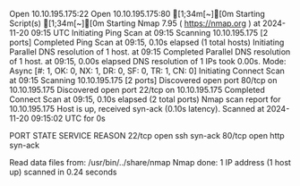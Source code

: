
Open 10.10.195.175:22
Open 10.10.195.175:80
[1;34m[~][0m Starting Script(s)
[1;34m[~][0m Starting Nmap 7.95 ( https://nmap.org ) at 2024-11-20 09:15 UTC
Initiating Ping Scan at 09:15
Scanning 10.10.195.175 [2 ports]
Completed Ping Scan at 09:15, 0.10s elapsed (1 total hosts)
Initiating Parallel DNS resolution of 1 host. at 09:15
Completed Parallel DNS resolution of 1 host. at 09:15, 0.00s elapsed
DNS resolution of 1 IPs took 0.00s. Mode: Async [#: 1, OK: 0, NX: 1, DR: 0, SF: 0, TR: 1, CN: 0]
Initiating Connect Scan at 09:15
Scanning 10.10.195.175 [2 ports]
Discovered open port 80/tcp on 10.10.195.175
Discovered open port 22/tcp on 10.10.195.175
Completed Connect Scan at 09:15, 0.10s elapsed (2 total ports)
Nmap scan report for 10.10.195.175
Host is up, received syn-ack (0.10s latency).
Scanned at 2024-11-20 09:15:02 UTC for 0s

PORT   STATE SERVICE REASON
22/tcp open  ssh     syn-ack
80/tcp open  http    syn-ack

Read data files from: /usr/bin/../share/nmap
Nmap done: 1 IP address (1 host up) scanned in 0.24 seconds

